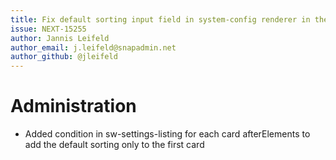 ```yaml
---
title: Fix default sorting input field in system-config renderer in the listing module
issue: NEXT-15255
author: Jannis Leifeld
author_email: j.leifeld@snapadmin.net 
author_github: @jleifeld
---
```

# Administration
* Added condition in sw-settings-listing for each card afterElements to add the default sorting only to the first card
